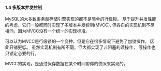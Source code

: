 #### 1.4 多版本并发控制

MySQL的大多数事务型存储引擎实现的都不是简单的行级锁。
基于提升并发性能的考虑，它们一般都同时实现了多版本并发控制(MVCC),
但各自的实现机制不尽相同，因为MVCC没有一个统一的实现标准。

可以认为MVCC是行级锁的一个变种，但是它在很多情况下避免了加锁操作，
因此开销更低。
虽然实现机制有所不同，但大都实现了非阻塞的读操作，
写操作也只锁定必要的行。

MVCC的实现，是通过保存数据在某个时间带你的快照来实现的。